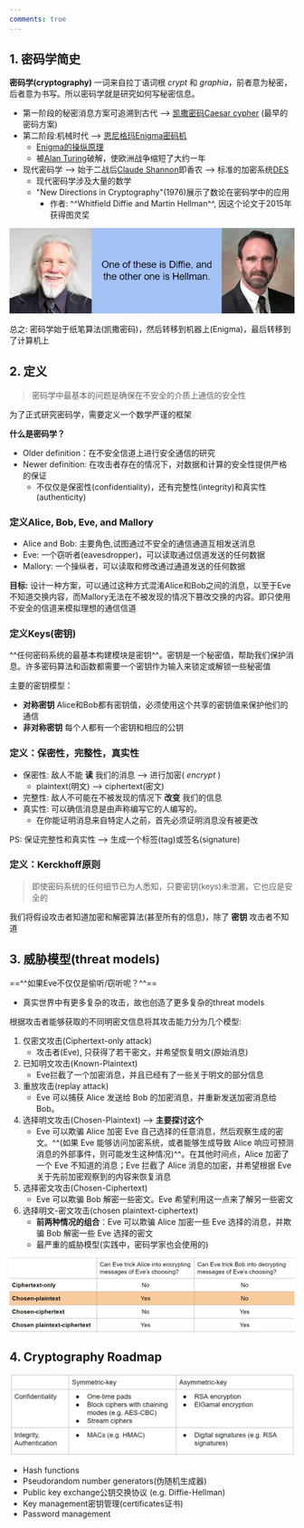 ```yaml
---
comments: true
---
```


## 1. 密码学简史
**密码学(cryptography)** 一词来自拉丁语词根 *crypt* 和 *graphia*，前者意为秘密，后者意为书写。所以密码学就是研究如何写秘密信息。

- 第一阶段的秘密消息方案可追溯到古代 -->  [凯撒密码Caesar cypher](https://zh.wikipedia.org/zh-cn/%E5%87%B1%E6%92%92%E5%AF%86%E7%A2%BC) (最早的密码方案)
- 第二阶段:机械时代  --> [恩尼格玛Enigma密码机](https://zh.wikipedia.org/zh-cn/%E6%81%A9%E5%B0%BC%E6%A0%BC%E7%8E%9B%E5%AF%86%E7%A0%81%E6%9C%BA)
    * [Enigma的操纵原理](https://docs.google.com/presentation/d/1UIjlmnl3S7PyReKxoxFLB5HOgAZOq_nDDgEu9MLQ4YU/edit#slide=id.g158228f6e6f_2_79)
    * 被[Alan Turing](https://en.wikipedia.org/wiki/Alan_Turing)破解，使欧洲战争缩短了大约一年
- 现代密码学  --> 始于二战后[Claude Shannon](https://zh.wikipedia.org/wiki/%E5%85%8B%E5%8A%B3%E5%BE%B7%C2%B7%E9%A6%99%E5%86%9C)即香农 --> 标准的加密系统[DES](https://zh.m.wikipedia.org/wiki/%E8%B3%87%E6%96%99%E5%8A%A0%E5%AF%86%E6%A8%99%E6%BA%96)
    *  现代密码学涉及大量的数学
    * "New Directions in Cryptography"(1976)展示了数论在密码学中的应用
        + 作者: ^^Whitfield Diffie and Martin Hellman^^, 因这个论文于2015年获得图灵奖

![](./assets/Snipaste_2023-12-31_15-28-53.jpg)

总之: 密码学始于纸笔算法(凯撒密码)，然后转移到机器上(Enigma)，最后转移到了计算机上

## 2. 定义
> 密码学中最基本的问题是确保在不安全的介质上通信的安全性

为了正式研究密码学，需要定义一个数学严谨的框架

**什么是密码学？**

- Older definition：在不安全信道上进行安全通信的研究
- Newer definition: 在攻击者存在的情况下，对数据和计算的安全性提供严格的保证
    * 不仅仅是保密性(confidentiality)，还有完整性(integrity)和真实性(authenticity)    
### 定义Alice, Bob, Eve, and Mallory
- Alice and Bob: 主要角色,试图通过不安全的通信通道互相发送消息
- Eve: 一个窃听者(eavesdropper)，可以读取通过信道发送的任何数据
- Mallory: 一个操纵者，可以读取和修改通过通道发送的任何数据

**目标:** 设计一种方案，可以通过这种方式混淆Alice和Bob之间的消息，以至于Eve不知道交换内容，而Mallory无法在不被发现的情况下篡改交换的内容。即只使用不安全的信道来模拟理想的通信信道

### 定义Keys(密钥)
^^任何密码系统的最基本构建模块是密钥^^。密钥是一个秘密值，帮助我们保护消息。许多密码算法和函数都需要一个密钥作为输入来锁定或解锁一些秘密值

主要的密钥模型：

- **对称密钥** Alice和Bob都有密钥值，必须使用这个共享的密钥值来保护他们的通信
- **非对称密钥** 每个人都有一个密钥和相应的公钥

### 定义：保密性，完整性，真实性
- 保密性: 敌人不能 **读** 我们的消息  -->  进行加密( *encrypt* )
    * plaintext(明文) --> ciphertext(密文)
- 完整性: 敌人不可能在不被发现的情况下 **改变** 我们的信息
- 真实性: 可以确信消息是由声称编写它的人编写的。
    * 在你能证明消息来自特定人之前，首先必须证明消息没有被更改

PS: 保证完整性和真实性 --> 生成一个标签(tag)或签名(signature)

### 定义：Kerckhoff原则
> 即使密码系统的任何细节已为人悉知，只要密钥(keys)未泄漏，它也应是安全的

我们将假设攻击者知道加密和解密算法(甚至所有的信息)，除了 **密钥** 攻击者不知道

## 3. 威胁模型(threat models)
==^^如果Eve不仅仅是偷听/窃听呢？^^==

- 真实世界中有更多复杂的攻击，故也创造了更多复杂的threat models

根据攻击者能够获取的不同明密文信息将其攻击能力分为几个模型:

1. 仅密文攻击(Ciphertext-only attack)
    * 攻击者(Eve), 只获得了若干密文，并希望恢复明文(原始消息)
2. 已知明文攻击(Known-Plaintext)
    * Eve拦截了一个加密消息，并且已经有了一些关于明文的部分信息
3. 重放攻击(replay attack)
    * Eve 可以捕获 Alice 发送给 Bob 的加密消息，并重新发送加密消息给 Bob。
4. 选择明文攻击(Chosen-Plaintext) -->  **主要探讨这个**
    * Eve 可以欺骗 Alice 加密 Eve 自己选择的任意消息，然后观察生成的密文。^^(如果 Eve 能够访问加密系统，或者能够生成导致 Alice 响应可预测消息的外部事件，则可能发生这种情况)^^。在其他时间点，Alice 加密了一个 Eve 不知道的消息；Eve 拦截了 Alice 消息的加密，并希望根据 Eve 关于先前加密观察到的内容来恢复消息
4. 选择密文攻击(Chosen-Ciphertext)
    * Eve 可以欺骗 Bob 解密一些密文。Eve 希望利用这一点来了解另一些密文
6. 选择明文-密文攻击(chosen plaintext-ciphertext)
    * **前两种情况的组合**：Eve 可以欺骗 Alice 加密一些 Eve 选择的消息，并欺骗 Bob 解密一些 Eve 选择的密文
    * 最严重的威胁模型(实践中，密码学家也会使用的)

![](./assets/Snipaste_2023-12-29_20-32-31.jpg)

## 4. Cryptography Roadmap

![roadmap](./assets/2023-12-29_20-49-14.jpg)

- Hash functions
- Pseudorandom number generators(伪随机生成器)
- Public key exchange公钥交换协议 (e.g. Diffie-Hellman)
- Key management密钥管理(certificates证书)
- Password management

